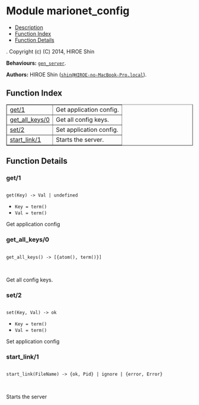 

# Module marionet_config #
* [Description](#description)
* [Function Index](#index)
* [Function Details](#functions)


.
Copyright (c) (C) 2014, HIROE Shin

__Behaviours:__ [`gen_server`](gen_server.md).

__Authors:__ HIROE Shin ([`shin@HIROE-no-MacBook-Pro.local`](mailto:shin@HIROE-no-MacBook-Pro.local)).
<a name="index"></a>

## Function Index ##


<table width="100%" border="1" cellspacing="0" cellpadding="2" summary="function index"><tr><td valign="top"><a href="#get-1">get/1</a></td><td>Get application config.</td></tr><tr><td valign="top"><a href="#get_all_keys-0">get_all_keys/0</a></td><td>Get all config keys.</td></tr><tr><td valign="top"><a href="#set-2">set/2</a></td><td>Set application config.</td></tr><tr><td valign="top"><a href="#start_link-1">start_link/1</a></td><td>
Starts the server.</td></tr></table>


<a name="functions"></a>

## Function Details ##

<a name="get-1"></a>

### get/1 ###


<pre><code>
get(Key) -&gt; Val | undefined
</code></pre>

<ul class="definitions"><li><code>Key = term()</code></li><li><code>Val = term()</code></li></ul>

Get application config
<a name="get_all_keys-0"></a>

### get_all_keys/0 ###


<pre><code>
get_all_keys() -&gt; [{atom(), term()}]
</code></pre>
<br />

Get all config keys.
<a name="set-2"></a>

### set/2 ###


<pre><code>
set(Key, Val) -&gt; ok
</code></pre>

<ul class="definitions"><li><code>Key = term()</code></li><li><code>Val = term()</code></li></ul>

Set application config
<a name="start_link-1"></a>

### start_link/1 ###


<pre><code>
start_link(FileName) -&gt; {ok, Pid} | ignore | {error, Error}
</code></pre>
<br />


Starts the server

